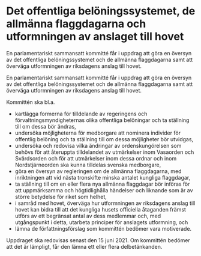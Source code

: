 # Det offentliga belöningssystemet, de allmänna flaggdagarna och utformningen av anslaget till hovet

En parlamentariskt sammansatt kommitté får i uppdrag att göra en översyn av det offentliga belöningssystemet och de allmänna flaggdagarna samt att överväga utformningen av riksdagens anslag till hovet.

En parlamentariskt sammansatt kommitté får i uppdrag att göra en översyn av det offentliga belöningssystemet och de allmänna flaggdagarna samt att överväga utformningen av riksdagens anslag till hovet.

Kommittén ska bl.a.

* kartlägga formerna för tilldelande av regeringens och förvaltningsmyndigheternas olika offentliga belöningar och ta ställning till om dessa bör ändras,
* undersöka möjligheterna för medborgare att nominera individer för offentlig belöning och ta ställning till om dessa möjligheter bör utvidgas,
* undersöka och redovisa vilka ändringar av ordenskungörelsen som behövs för att återuppta tilldelandet av utmärkelser inom Vasaorden och Svärdsorden och för att utmärkelser inom dessa ordnar och inom Nordstjärneorden ska kunna tilldelas svenska medborgare,
* göra en översyn av regleringen om de allmänna flaggdagarna, med inriktningen att vid nästa tronskifte minska antalet kungliga flaggdagar,
* ta ställning till om en eller flera nya allmänna flaggdagar bör införas för att uppmärksamma och högtidlighålla händelser och liknande som är av större betydelse för riket som helhet,
* i samråd med hovet, överväga hur utformningen av riksdagens anslag till hovet kan bidra till att det kungliga husets officiella åtaganden främst utförs av ett begränsat antal av dess medlemmar och, med utgångspunkt i detta, utarbeta principer för anslagets utformning, och
* lämna de författningsförslag som kommittén bedömer vara motiverade.

Uppdraget ska redovisas senast den 15 juni 2021. Om kommittén bedömer att det är lämpligt, får den lämna ett eller flera delbetänkanden.
